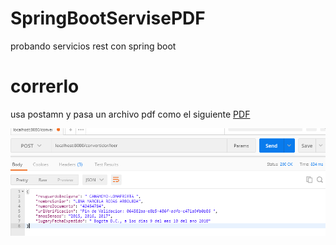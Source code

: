# SpringBootServisePDF
probando servicios rest con spring boot

# correrlo
usa postamn y pasa un archivo pdf como el siguiente
[PDF](https://github.com/Qleoz12/SpringBootServisePDF/Constancia(1).pdf)

![alt text](https://github.com/Qleoz12/SpringBootServisePDF/blob/master/Captura.PNG)
